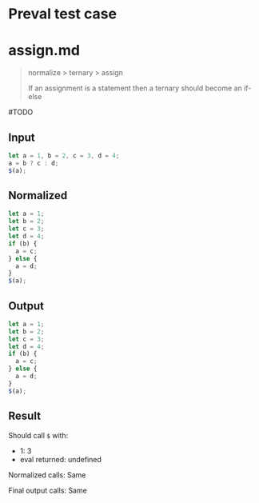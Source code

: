 # Preval test case

# assign.md

> normalize > ternary > assign
>
> If an assignment is a statement then a ternary should become an if-else

#TODO

## Input

`````js filename=intro
let a = 1, b = 2, c = 3, d = 4;
a = b ? c : d;
$(a);
`````

## Normalized

`````js filename=intro
let a = 1;
let b = 2;
let c = 3;
let d = 4;
if (b) {
  a = c;
} else {
  a = d;
}
$(a);
`````

## Output

`````js filename=intro
let a = 1;
let b = 2;
let c = 3;
let d = 4;
if (b) {
  a = c;
} else {
  a = d;
}
$(a);
`````

## Result

Should call `$` with:
 - 1: 3
 - eval returned: undefined

Normalized calls: Same

Final output calls: Same
